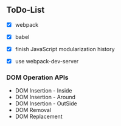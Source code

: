 ## ToDo-List

- [x] webpack
- [x] babel
- [x] finish JavaScript modularization history
- [x] use webpack-dev-server



### DOM Operation APIs

* DOM Insertion - Inside
* DOM Insertion - Around
* DOM Insertion - OutSide
* DOM Removal
* DOM Replacement


